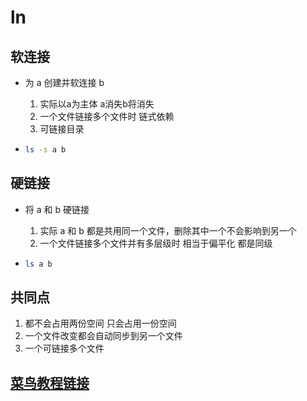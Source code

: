 # ln

## 软连接

- 为 a 创建并软连接 b 
  1. 实际以a为主体 a消失b将消失
  2. 一个文件链接多个文件时 链式依赖
  3. 可链接目录
  
- ```sh
  ls -s a b
  ```

## 硬链接

- 将 a 和 b 硬链接
  1. 实际 a 和 b 都是共用同一个文件，删除其中一个不会影响到另一个
  2. 一个文件链接多个文件并有多层级时 相当于偏平化 都是同级

- ```sh
  ls a b
  ```

## 共同点

1. 都不会占用两份空间 只会占用一份空间
2. 一个文件改变都会自动同步到另一个文件
3. 一个可链接多个文件


## [菜鸟教程链接](https://www.runoob.com/linux/linux-comm-ln.html)